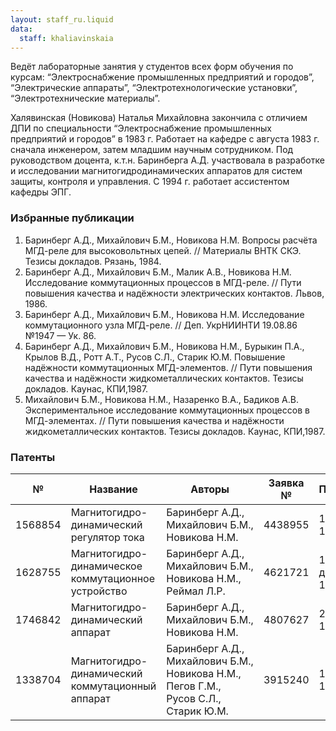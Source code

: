 ```yaml
---
layout: staff_ru.liquid
data:
  staff: khaliavinskaia
---
```


Ведёт лабораторные занятия у студентов всех форм обучения по курсам:
“Электроснабжение промышленных предприятий и городов”, “Электрические
аппараты”, “Электротехнологические установки”, “Электротехнические
материалы”.

Халявинская (Новикова) Наталья Михайловна закончила с отличием ДПИ по
специальности “Электроснабжение промышленных предприятий и городов” в
1983 г. Работает на кафедре с августа 1983 г. сначала инженером, затем
младшим научным сотрудником. Под руководством доцента, к.т.н.
Баринберга А.Д. участвовала в разработке и исследовании
магнитогидродинамических аппаратов для систем защиты, контроля и
управления. С 1994 г. работает ассистентом кафедры ЭПГ.

### Избранные публикации

1.  Баринберг А.Д., Михайлович Б.М., Новикова Н.М. Вопросы расчёта
    МГД-реле для высоковольтных цепей. // Материалы ВНТК СКЭ. Тезисы
    докладов. Рязань, 1984.
2.  Баринберг А.Д., Михайлович Б.М., Малик А.В., Новикова Н.М.
    Исследование коммутационных процессов в МГД-реле. // Пути повышения
    качества и надёжности электрических контактов. Львов, 1986.
3.  Баринберг А.Д., Михайлович Б.М., Новикова Н.М. Исследование
    коммутационного узла МГД-реле. // Деп. УкрНИИНТИ 19.08.86 №1947 —
    Ук. 86.
4.  Баринберг А.Д., Михайлович Б.М., Новикова Н.М., Бурыкин П.А.,
    Крылов В.Д., Ротт А.Т., Русов С.Л., Старик Ю.М. Повышение надёжности
    коммутационных МГД-элементов. // Пути повышения качества и
    надёжности жидкометаллических контактов. Тезисы докладов. Каунас,
    КПИ,1987.
5.  Михайлович Б.М., Новикова Н.М., Назаренко В.А., Бадиков А.В.
    Экспериментальное исследование коммутационных процессов в
    МГД-элементах. // Пути повышения качества и надёжности
    жидкометаллических контактов. Тезисы докладов. Каунас, КПИ,1987.

### Патенты

<table id="patent" style="width:100%;">
<colgroup>
<col style="width: 16%" />
<col style="width: 16%" />
<col style="width: 16%" />
<col style="width: 16%" />
<col style="width: 16%" />
<col style="width: 16%" />
</colgroup>
<thead>
<tr class="header">
<th width="63">№</th>
<th width="183">Название</th>
<th width="216">Авторы</th>
<th width="90">Заявка №</th>
<th width="20">Приоритет</th>
<th width="20">Регистрация</th>
</tr>
</thead>
<tbody>
<tr class="odd">
<td>1568854</td>
<td>Магнитогидро-динамический<br />
регулятор тока</td>
<td>Баринберг А.Д.,<br />
Михайлович Б.М.,<br />
Новикова Н.М.</td>
<td>4438955</td>
<td>10 июня<br />
1988 г.</td>
<td>1 февраля<br />
1990 г.</td>
</tr>
<tr class="even">
<td>1628755</td>
<td>Магнитогидро-динамическое<br />
коммутационное устройство</td>
<td>Баринберг А.Д.,<br />
Михайлович Б.М.,<br />
Новикова Н.М.,<br />
Реймал Л.Р.</td>
<td>4621721</td>
<td>19 декабря<br />
1988 г.</td>
<td>15 октября<br />
1990 г.</td>
</tr>
<tr class="odd">
<td>1746842</td>
<td>Магнитогидро-динамический<br />
аппарат</td>
<td>Баринберг А.Д.,<br />
Михайлович Б.М.,<br />
Новикова Н.М.</td>
<td>4807627</td>
<td>2 апреля<br />
1990 г.</td>
<td>8 марта<br />
1992 г.</td>
</tr>
<tr class="even">
<td>1338704</td>
<td>Магнитогидро-динамический<br />
коммутационный аппарат</td>
<td>Баринберг А.Д.,<br />
Михайлович Б.М.,<br />
Новикова Н.М.,<br />
Пегов Г.М.,<br />
Русов С.Л.,<br />
Старик Ю.М.</td>
<td>3915240</td>
<td>19 июня<br />
1985 г.</td>
<td>15 мая<br />
1987 г.</td>
</tr>
</tbody>
</table>
